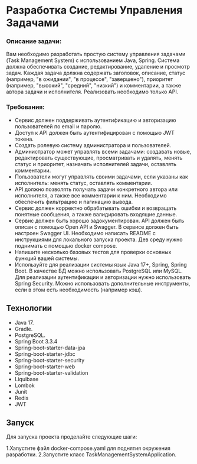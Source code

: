 # Разработка Системы Управления Задачами

### Описание задачи:
Вам необходимо разработать простую систему управления задачами (Task Management System) с использованием Java, Spring. 
Система должна обеспечивать создание, редактирование, удаление и просмотр задач. Каждая задача должна содержать заголовок, описание, статус (например, "в ожидании", "в процессе", "завершено"), приоритет (например, "высокий", "средний", "низкий") и комментарии, а также автора задачи и исполнителя. 
Реализовать необходимо только API.

### Требования:
- Сервис должен поддерживать аутентификацию и авторизацию пользователей по email и паролю.
- Доступ к API должен быть аутентифицирован с помощью JWT токена.
- Создать ролевую систему администратора и пользователей.
- Администратор может управлять всеми задачами: создавать новые, редактировать существующие, просматривать и удалять, менять статус и приоритет, назначать исполнителей задачи, оставлять комментарии.
- Пользователи могут управлять своими задачами, если указаны как исполнитель: менять статус, оставлять комментарии.
- API должно позволять получать задачи конкретного автора или исполнителя, а также все комментарии к ним. Необходимо обеспечить фильтрацию и пагинацию вывода.
- Сервис должен корректно обрабатывать ошибки и возвращать понятные сообщения, а также валидировать входящие данные.
- Сервис должен быть хорошо задокументирован. API должен быть описан с помощью Open API и Swagger. В сервисе должен быть настроен Swagger UI. Необходимо написать README с инструкциями для локального запуска проекта. Дев среду нужно поднимать с помощью docker compose.
- Напишите несколько базовых тестов для проверки основных функций вашей системы.
- Используйте для реализации системы язык Java 17+, Spring, Spring Boot. В качестве БД можно использовать PostgreSQL или MySQL. Для реализации аутентификации и авторизации нужно использовать Spring Security. Можно использовать дополнительные инструменты, если в этом есть необходимость (например кэш).

## Технологии

- Java 17.
- Gradle.
- PostgreSQL.
- Spring Boot 3.3.4
- Spring-boot-starter-data-jpa
- Spring-boot-starter-jdbc
- Spring-boot-starter-security
- Spring-boot-starter-web
- Spring-boot-starter-validation
- Liquibase
- Lombok
- Junit
- Redis
- JWT
  
## Запуск
Для запуска проекта проделайте следующие шаги:

1.Хапустите файл docker-compose.yaml для поднятия окружения разработки.
2.Запустите класс TaskManagementSystemApplication.
